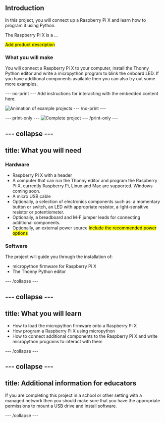 ## Introduction

In this project, you will connect up a Raspberry Pi X and learn how to program it using Python.

The Raspberry Pi X is a ...

<mark>Add product description</mark>

### What you will make

You will connect a Raspberry Pi X to your computer, install the Thonny Python editor and write a micropython program to blink the onboard LED. If you have additional components available then you can also try out some more examples.

--- no-print ---
Add instructions for interacting with the embedded content here.

![Animation of example projects](images/example-projects.gif)
--- /no-print ---

--- print-only ---
![Complete project](images/showcase_static.png)
--- /print-only ---

--- collapse ---
---
title: What you will need
---
### Hardware

+ Raspberry Pi X with a header 
+ A computer that can run the Thonny editor and program the Raspberry Pi X, currently Raspberry Pi, Linux and Mac are supported. Windows coming soon.
+ A micro USB cable
+ Optionally, a selection of electronics components such as:  a momentary button or switch, an LED with appropriate resistor, a light-sensitive resistor or potentiometer. 
+ Optionally, a breadboard and M-F jumper leads for connecting additional components. 
+ Optionally, an external power source <mark>Include the recommended power options</mark>

### Software

The project will guide you through the installation of:
 
+ micropython firmware for Raspberry Pi X
+ The Thonny Python editor

--- /collapse ---

--- collapse ---
---
title: What you will learn
---

+ How to load the micropython firmware onto a Raspberry Pi X
+ How program a Raspberry Pi X using micropython
+ How to connect additional components to the Raspberry Pi X and write micropython programs to interact with them

--- /collapse ---

--- collapse ---
---
title: Additional information for educators
---

If you are completing this project in a school or other setting with a managed network then you should make sure that you have the appropriate permissions to mount a USB drive and install software. 

--- /collapse ---
